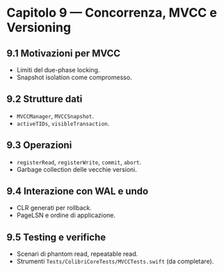 # Capitolo 9 — Concorrenza, MVCC e Versioning

## 9.1 Motivazioni per MVCC
- Limiti del due-phase locking.
- Snapshot isolation come compromesso.

## 9.2 Strutture dati
- `MVCCManager`, `MVCCSnapshot`.
- `activeTIDs`, `visibleTransaction`.

## 9.3 Operazioni
- `registerRead`, `registerWrite`, `commit`, `abort`.
- Garbage collection delle vecchie versioni.

## 9.4 Interazione con WAL e undo
- CLR generati per rollback.
- PageLSN e ordine di applicazione.

## 9.5 Testing e verifiche
- Scenari di phantom read, repeatable read.
- Strumenti `Tests/ColibriCoreTests/MVCCTests.swift` (da completare).
